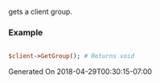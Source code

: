 gets a client group.
### Example

```perl

$client->GetGroup(); # Returns void
```


Generated On 2018-04-29T00:30:15-07:00